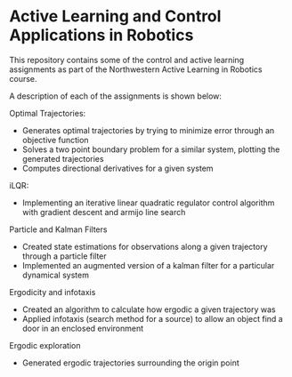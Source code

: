 # Active Learning and Control Applications in Robotics

This repository contains some of the control and active learning assignments as part of the Northwestern Active Learning in Robotics course. 

A description of each of the assignments is shown below:

Optimal Trajectories:
* Generates optimal trajectories by trying to minimize error through an objective function
* Solves a two point boundary problem for a similar system, plotting the generated trajectories
* Computes directional derivatives for a given system 

iLQR:
* Implementing an iterative linear quadratic regulator control algorithm with gradient descent and armijo line search

Particle and Kalman Filters
* Created state estimations for observations along a given trajectory through a particle filter
* Implemented an augmented version of a kalman filter for a particular dynamical system

Ergodicity and infotaxis
* Created an algorithm to calculate how ergodic a given trajectory was
* Applied infotaxis (search method for a source) to allow an object find a door in an enclosed environment

Ergodic exploration
* Generated ergodic trajectories surrounding the origin point
